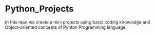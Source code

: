 # Python_Projects
In this repo we create a mini projects using basic coding knowledge and Object-oriented concepts of Pyhton Programming language.
